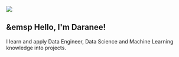 <a href= "https://www.linkedin.com/in/daraneeS/">
  <img src="https://img.shields.io/badge/-LinkedIn-0077B5?style=flat&logo=Linkedin&logoColor=white"/>
</a> 
<h2> &emsp Hello, I'm Daranee! 
</h2>


I learn and apply Data Engineer, Data Science and Machine Learning knowledge into projects. 
<br>


